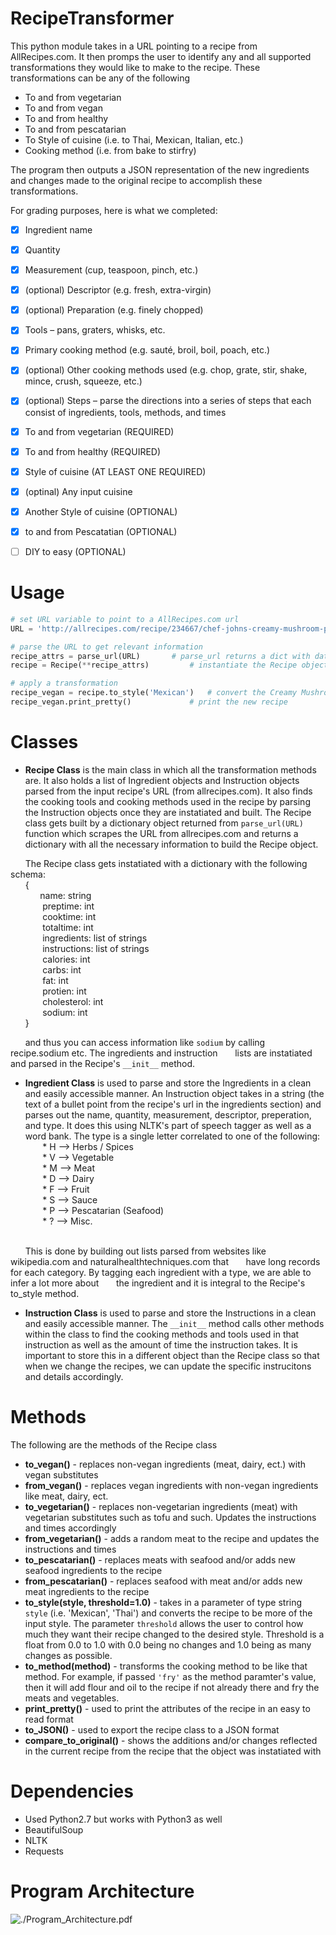 # RecipeTransformer

This python module takes in a URL pointing to a recipe from AllRecipes.com. It then promps the user to identify any and all supported 
transformations they would like to make to the recipe. These transformations can be any of the following 
	
* To and from vegetarian 
* To and from vegan
* To and from healthy 
* To and from pescatarian
* To Style of cuisine (i.e. to Thai, Mexican, Italian, etc.)
* Cooking method (i.e. from bake to stirfry)


The program then outputs a JSON representation of the new ingredients and changes made to the original recipe to accomplish these transformations. 

For grading purposes, here is what we completed:
 

- [x] Ingredient name
- [x] Quantity
- [x] Measurement (cup, teaspoon, pinch, etc.)
- [x] (optional) Descriptor (e.g. fresh, extra-virgin)
- [x] (optional) Preparation (e.g. finely chopped)
- [x] Tools – pans, graters, whisks, etc.
- [x] Primary cooking method (e.g. sauté, broil, boil, poach, etc.)
- [x] (optional) Other cooking methods used (e.g. chop, grate, stir, shake, mince, crush, squeeze, etc.)
- [x] (optional) Steps – parse the directions into a series of steps that each consist of ingredients, tools, methods, and times
- [x] To and from vegetarian (REQUIRED)
- [x] To and from healthy (REQUIRED)
- [x] Style of cuisine (AT LEAST ONE REQUIRED) 
- [x] (optinal) Any input cuisine 
- [x] Another Style of cuisine (OPTIONAL)
- [x] to and from Pescatatian (OPTIONAL)
- [ ] DIY to easy (OPTIONAL)




# Usage 

```python
# set URL variable to point to a AllRecipes.com url
URL = 'http://allrecipes.com/recipe/234667/chef-johns-creamy-mushroom-pasta/?internalSource=rotd&referringId=95&referringContentType=recipe%20hub'

# parse the URL to get relevant information
recipe_attrs = parse_url(URL) 		# parse_url returns a dict with data to populate a Recipe object
recipe = Recipe(**recipe_attrs)			# instantiate the Recipe object by unpacking dictionary

# apply a transformation
recipe_vegan = recipe.to_style('Mexican')	# convert the Creamy Mushroom Pasta to be Mexican style
recipe_vegan.print_pretty()				# print the new recipe 

```



# Classes

* **Recipe Class** is the main class in which all the transformation methods are. It also holds a list of Ingredient objects and Instruction objects parsed from the input recipe's URL (from allrecipes.com). It also finds the cooking tools and cooking methods used in the recipe by parsing the Instruction objects once they are instatiated and built. The Recipe class gets built by a dictionary object returned from `parse_url(URL)` function which scrapes the URL from allrecipes.com and returns a dictionary with all the necessary information to build the Recipe object. 

&nbsp;&nbsp;&nbsp;&nbsp;&nbsp;&nbsp;The Recipe class gets instatiated with a dictionary with the following schema:
<br />
&nbsp;&nbsp;&nbsp;&nbsp;&nbsp;&nbsp;{
	<br />
&nbsp;&nbsp;&nbsp;&nbsp;&nbsp;&nbsp;&nbsp;&nbsp;&nbsp;&nbsp;&nbsp;&nbsp;name: string
		<br />
&nbsp;&nbsp;&nbsp;&nbsp;&nbsp;&nbsp;&nbsp;&nbsp;&nbsp;&nbsp;&nbsp;&nbsp;		preptime: int
		<br />
&nbsp;&nbsp;&nbsp;&nbsp;&nbsp;&nbsp;&nbsp;&nbsp;&nbsp;&nbsp;&nbsp;&nbsp;		cooktime: int
		<br />
&nbsp;&nbsp;&nbsp;&nbsp;&nbsp;&nbsp;&nbsp;&nbsp;&nbsp;&nbsp;&nbsp;&nbsp;		totaltime: int
		<br />
&nbsp;&nbsp;&nbsp;&nbsp;&nbsp;&nbsp;&nbsp;&nbsp;&nbsp;&nbsp;&nbsp;&nbsp;		ingredients: list of strings
		<br />
&nbsp;&nbsp;&nbsp;&nbsp;&nbsp;&nbsp;&nbsp;&nbsp;&nbsp;&nbsp;&nbsp;&nbsp;		instructions: list of strings
		<br />
&nbsp;&nbsp;&nbsp;&nbsp;&nbsp;&nbsp;&nbsp;&nbsp;&nbsp;&nbsp;&nbsp;&nbsp;		calories: int
		<br />
&nbsp;&nbsp;&nbsp;&nbsp;&nbsp;&nbsp;&nbsp;&nbsp;&nbsp;&nbsp;&nbsp;&nbsp;		carbs: int
		<br />
&nbsp;&nbsp;&nbsp;&nbsp;&nbsp;&nbsp;&nbsp;&nbsp;&nbsp;&nbsp;&nbsp;&nbsp;		fat: int
		<br />
&nbsp;&nbsp;&nbsp;&nbsp;&nbsp;&nbsp;&nbsp;&nbsp;&nbsp;&nbsp;&nbsp;&nbsp;		protien: int
		<br />
&nbsp;&nbsp;&nbsp;&nbsp;&nbsp;&nbsp;&nbsp;&nbsp;&nbsp;&nbsp;&nbsp;&nbsp;		cholesterol: int
		<br />
&nbsp;&nbsp;&nbsp;&nbsp;&nbsp;&nbsp;&nbsp;&nbsp;&nbsp;&nbsp;&nbsp;&nbsp;		sodium: int
<br />
&nbsp;&nbsp;&nbsp;&nbsp;&nbsp;&nbsp;}
<br />

&nbsp;&nbsp;&nbsp;&nbsp;&nbsp;&nbsp;and thus you can access information like `sodium` by calling recipe.sodium etc. The ingredients and instruction 
&nbsp;&nbsp;&nbsp;&nbsp;&nbsp;&nbsp;lists are instatiated and parsed in the Recipe's `__init__` method.


* **Ingredient Class** is used to parse and store the Ingredients in a clean and easily accessible manner. An Instruction object takes in a string (the text of a bullet point from the recipe's url in the ingredients section) and parses out the name, quantity, measurement, descriptor, preperation, and type. It does this using NLTK's part of speech tagger as well as a word bank. The type is a single letter correlated to one of the following:
		<br />
&nbsp;&nbsp;&nbsp;&nbsp;&nbsp;&nbsp;		* H --> Herbs / Spices
		<br />
&nbsp;&nbsp;&nbsp;&nbsp;&nbsp;&nbsp;		* V --> Vegetable 
		<br />
&nbsp;&nbsp;&nbsp;&nbsp;&nbsp;&nbsp;		* M --> Meat
		<br />
&nbsp;&nbsp;&nbsp;&nbsp;&nbsp;&nbsp;		* D --> Dairy
		<br />
&nbsp;&nbsp;&nbsp;&nbsp;&nbsp;&nbsp;		* F --> Fruit
		<br />
&nbsp;&nbsp;&nbsp;&nbsp;&nbsp;&nbsp;		* S --> Sauce
		<br />
&nbsp;&nbsp;&nbsp;&nbsp;&nbsp;&nbsp;		* P --> Pescatarian (Seafood)
		<br />
&nbsp;&nbsp;&nbsp;&nbsp;&nbsp;&nbsp;		* ? --> Misc.
		<br />
		<br />

&nbsp;&nbsp;&nbsp;&nbsp;&nbsp;&nbsp;This is done by building out lists parsed from websites like wikipedia.com and naturalhealthtechniques.com that 
&nbsp;&nbsp;&nbsp;&nbsp;&nbsp;&nbsp;have long records for each category. By tagging each ingredient with a type, we are able to infer a lot more about
&nbsp;&nbsp;&nbsp;&nbsp;&nbsp;&nbsp;the ingredient and it is integral to the Recipe's to_style method.


* **Instruction Class** is used to parse and store the Instructions in a clean and easily accessible manner. The `__init__` method calls other methods within the class to find the cooking methods and tools used in that instruction as well as the amount of time the instruction takes. It is important to store this in a different object than the Recipe class so that when we change the recipes, we can update the specific instrucitons and details accordingly.



# Methods

The following are the methods of the Recipe class

* **to_vegan()** - replaces non-vegan ingredients (meat, dairy, ect.) with vegan substitutes
* **from_vegan()** - replaces vegan ingredients with non-vegan ingredients like meat, dairy, ect. 
* **to_vegetarian()** - replaces non-vegetarian ingredients (meat) with vegetarian substitutes such as tofu and such. Updates the instructions and times accordingly
* **from_vegetarian()** - adds a random meat to the recipe and updates the instructions and times
* **to_pescatarian()** - replaces meats with seafood and/or adds new seafood ingredients to the recipe
* **from_pescatarian()** - replaces seafood with meat and/or adds new meat ingredients to the recipe
* **to_style(style, threshold=1.0)** - takes in a parameter of type string `style` (i.e. 'Mexican', 'Thai') and converts the recipe to be more of the input style. The parameter `threshold` allows the user to control how much they want their recipe changed to the desired style. Threshold is a float from 0.0 to 1.0 with 0.0 being no changes and 1.0 being as many changes as possible. 
* **to_method(method)** - transforms the cooking method to be like that method. For example, if passed `'fry'` as the method paramter's value, then it will add flour and oil to the recipe if not already there and fry the meats and vegetables.
* **print_pretty()** - used to print the attributes of the recipe in an easy to read format
* **to_JSON()** - used to export the recipe class to a JSON format
* **compare_to_original()** - shows the additions and/or changes reflected in the current recipe from the recipe that the object was instatiated with


# Dependencies 

* Used Python2.7 but works with Python3 as well
* BeautifulSoup
* NLTK
* Requests


# Program Architecture

![./Program_Architecture.pdf](Program_Architecture)

